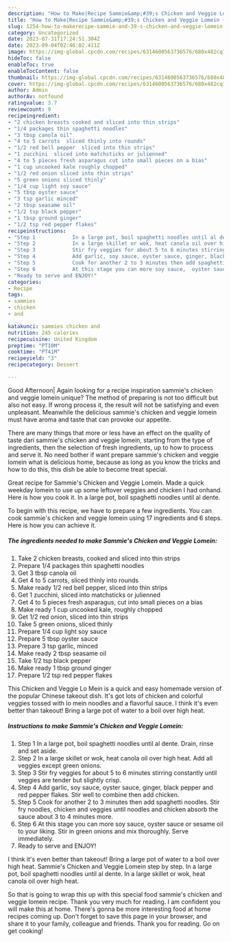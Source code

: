 ```yaml
---
description: "How to Make|Recipe Sammie&amp;#39;s Chicken and Veggie Lomein {That is Delicious"
title: "How to Make|Recipe Sammie&amp;#39;s Chicken and Veggie Lomein {That is Delicious"
slug: 1254-how-to-makerecipe-sammie-and-39-s-chicken-and-veggie-lomein-that-is-delicious
category: Uncategorized
date: 2023-07-31T17:24:51.304Z
date: 2023-09-04T02:46:02.411Z
image: https://img-global.cpcdn.com/recipes/6314600563736576/680x482cq70/sammies-chicken-and-veggie-lomein-recipe-main-photo.jpg
hideToc: false
enableToc: true
enableTocContent: false
thumbnail: https://img-global.cpcdn.com/recipes/6314600563736576/680x482cq70/sammies-chicken-and-veggie-lomein-recipe-main-photo.jpg
cover: https://img-global.cpcdn.com/recipes/6314600563736576/680x482cq70/sammies-chicken-and-veggie-lomein-recipe-main-photo.jpg
author: Admin
authorAv: notfound
ratingvalue: 3.7
reviewcount: 9
recipeingredient:
- "2 chicken breasts cooked and sliced into thin strips"
- "1/4 packages thin spaghetti noodles"
- "3 tbsp canola oil"
- "4 to 5 carrots  sliced thinly into rounds"
- "1/2 red bell pepper  sliced into thin strips"
- "1 zucchini  sliced into matchsticks or julienned"
- "4 to 5 pieces fresh asparagus cut into small pieces on a bias"
- "1 cup uncooked kale roughly chopped"
- "1/2 red onion sliced into thin strips"
- "5 green onions sliced thinly"
- "1/4 cup light soy sauce"
- "5 tbsp oyster sauce"
- "3 tsp garlic minced"
- "2 tbsp seasame oil"
- "1/2 tsp black pepper"
- "1 tbsp ground ginger"
- "1/2 tsp red pepper flakes"
recipeinstructions:
- "Step 1            In a large pot, boil spaghetti noodles until al dente. Drain, rinse and set aside."
- "Step 2            In a large skillet or wok, heat canola oil over high heat. Add all veggies except green onions."
- "Step 3            Stir fry veggies for about 5 to 6 minutes stirring constantly until veggies are tender but slightly crisp."
- "Step 4            Add garlic, soy sauce, oyster sauce, ginger, black pepper and red pepper flakes. Stir well to combine then add chicken."
- "Step 5            Cook for another 2 to 3 minutes then add spaghetti noodles. Stir fry noodles, chicken and veggies until noodles and chicken absorb the sauce about 3 to 4 minutes more."
- "Step 6            At this stage you can more soy sauce,  oyster sauce or sesame oil to your liking. Stir in green onions and mix thoroughly. Serve immediately."
- "Ready to serve and ENJOY!"
categories:
- Recipe
tags:
- sammies
- chicken
- and

katakunci: sammies chicken and 
nutrition: 245 calories
recipecuisine: United Kingdom
preptime: "PT10M"
cooktime: "PT41M"
recipeyield: "3"
recipecategory: Dessert

---
```



Good Afternoon| Again looking for a recipe inspiration sammie&#39;s chicken and veggie lomein unique? The method of preparing is not too difficult but also not easy. If wrong process it, the result will not be satisfying and even unpleasant. Meanwhile the delicious sammie&#39;s chicken and veggie lomein must have aroma and taste that can provoke our appetite.






There are many things that more or less have an effect on the quality of taste dari sammie&#39;s chicken and veggie lomein, starting from the type of ingredients, then the selection of fresh ingredients, up to how to process and serve it. No need bother if want prepare sammie&#39;s chicken and veggie lomein what is delicious home, because as long as you know the tricks and how to do this, this dish be able to become treat special.


Great recipe for Sammie&#39;s Chicken and Veggie Lomein. Made a quick weekday lomein to use up some leftover veggies and chicken I had onhand. Here is how you cook it. In a large pot, boil spaghetti noodles until al dente.


To begin with this recipe, we have to prepare a few ingredients. You can cook sammie&#39;s chicken and veggie lomein using 17 ingredients and 6 steps. Here is how you can achieve it.

<!--inarticleads1-->

##### The ingredients needed to make Sammie&#39;s Chicken and Veggie Lomein:

1. Take 2 chicken breasts, cooked and sliced into thin strips
1. Prepare 1/4 packages thin spaghetti noodles
1. Get 3 tbsp canola oil
1. Get 4 to 5 carrots,  sliced thinly into rounds
1. Make ready 1/2 red bell pepper,  sliced into thin strips
1. Get 1 zucchini,  sliced into matchsticks or julienned
1. Get 4 to 5 pieces fresh asparagus, cut into small pieces on a bias
1. Make ready 1 cup uncooked kale, roughly chopped
1. Get 1/2 red onion, sliced into thin strips
1. Take 5 green onions, sliced thinly
1. Prepare 1/4 cup light soy sauce
1. Prepare 5 tbsp oyster sauce
1. Prepare 3 tsp garlic, minced
1. Make ready 2 tbsp seasame oil
1. Take 1/2 tsp black pepper
1. Make ready 1 tbsp ground ginger
1. Prepare 1/2 tsp red pepper flakes


This Chicken and Veggie Lo Mein is a quick and easy homemade version of the popular Chinese takeout dish. It&#39;s got lots of chicken and colorful veggies tossed with lo mein noodles and a flavorful sauce. I think it&#39;s even better than takeout! Bring a large pot of water to a boil over high heat. 

<!--inarticleads2-->

##### Instructions to make Sammie&#39;s Chicken and Veggie Lomein:

1. Step 1            In a large pot, boil spaghetti noodles until al dente. Drain, rinse and set aside.
1. Step 2            In a large skillet or wok, heat canola oil over high heat. Add all veggies except green onions.
1. Step 3            Stir fry veggies for about 5 to 6 minutes stirring constantly until veggies are tender but slightly crisp.
1. Step 4            Add garlic, soy sauce, oyster sauce, ginger, black pepper and red pepper flakes. Stir well to combine then add chicken.
1. Step 5            Cook for another 2 to 3 minutes then add spaghetti noodles. Stir fry noodles, chicken and veggies until noodles and chicken absorb the sauce about 3 to 4 minutes more.
1. Step 6            At this stage you can more soy sauce,  oyster sauce or sesame oil to your liking. Stir in green onions and mix thoroughly. Serve immediately.
1. Ready to serve and ENJOY!

I think it&#39;s even better than takeout! Bring a large pot of water to a boil over high heat. Sammie&#39;s Chicken and Veggie Lomein step by step. In a large pot, boil spaghetti noodles until al dente. In a large skillet or wok, heat canola oil over high heat. 

So that is going to wrap this up with this special food sammie&#39;s chicken and veggie lomein recipe. Thank you very much for reading. I am confident you will make this at home. There's gonna be more interesting food at home recipes coming up. Don't forget to save this page in your browser, and share it to your family, colleague and friends. Thank you for reading. Go on get cooking!
